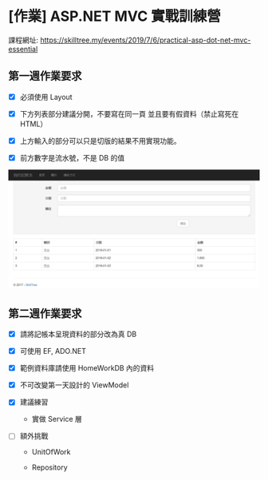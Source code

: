 # [作業] ASP.NET MVC 實戰訓練營

課程網址: https://skilltree.my/events/2019/7/6/practical-asp-dot-net-mvc-essential

## 第一週作業要求
- [x] 必須使用 Layout

- [x] 下方列表部分建議分開，不要寫在同一頁 並且要有假資料（禁止寫死在 HTML）

- [x] 上方輸入的部分可以只是切版的結果不用實現功能。

- [x] 前方數字是流水號，不是 DB 的值

![image](https://github.com/brian90191/SkillTree_MVC_HW/blob/master/MVC_1_Template.png)

## 第二週作業要求
- [x] 請將記帳本呈現資料的部分改為真 DB

- [x] 可使用 EF, ADO.NET

- [x] 範例資料庫請使用 HomeWorkDB 內的資料

- [x] 不可改變第一天設計的 ViewModel

- [x] 建議練習

  * 實做 Service 層

- [ ] 額外挑戰

  * UnitOfWork

  * Repository
